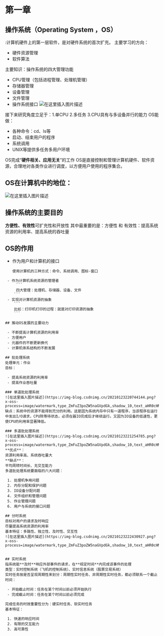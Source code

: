 # 第一章

## 操作系统（Operating System ，OS）

:计算机硬件上的第一层软件，是对硬件系统的首次扩充。
主要学习的方向：

 - 硬件资源管理
 - 软件算法

 主要知识：操作系统的四大管理功能


 - CPU管理（包括进程管理、处理机管理）
 - 存储器管理
 - 设备管理
 - 文件管理
 - 操作系统接口
![在这里插入图片描述](https://img-blog.csdnimg.cn/20210123215251992.png?x-oss-process=image/watermark,type_ZmFuZ3poZW5naGVpdGk,shadow_10,text_aHR0cHM6Ly9ibG9nLmNzZG4ubmV0L3FxXzQzNTUwODkw,size_16,color_FFFFFF,t_70#pic_center)

接下来研究角度立足于：1.单CPU 2.多任务 3.CPU具有与多设备并行的能力
OS能做：

 - 各种命令：cd、ls等
 - 启动、结束用户的程序
 - 系统调用
 - UNIX等提供多任务多用户环境

OS完成“**硬件相关、应用无关**”的工作
OS是直接控制和管理计算机硬件、软件资源，合理地对各类作业进行调度，以方便用户使用的程序集合。

## OS在计算机中的地位：

![在这里插入图片描述](https://img-blog.csdnimg.cn/20210123215410117.png?x-oss-process=image/watermark,type_ZmFuZ3poZW5naGVpdGk,shadow_10,text_aHR0cHM6Ly9ibG9nLmNzZG4ubmV0L3FxXzQzNTUwODkw,size_16,color_FFFFFF,t_70#pic_center)

## 操作系统的主要目的

**方便性、有效性**可扩充性和开放性
其中最重要的是：方便性 和 有效性：提高系统资源的利用率、提高系统的吞吐量

## OS的作用

 - 作为用户和计算机的接口
 	```
 	使用计算机的三种方式：命令、系统调用、图标-窗口
```
 - 作为计算机系统资源的管理者
	 ```
	 四大管理：处理机、存储器、设备、文件
	```
 - 实现对计算机资源的抽象
	```
	比如：打印机打印的过程：就是对打印资源的抽象
	```

## 推动OS发展的主要动力

 - 不断提高计算机资源的利用率
 - 方便用户
 - 元器件的不断更新换代
 - 计算机体系结构的不断发展

## 批处理系统
处理单元：作业
目标：

 - 提高系统资源的利用率
 - 提高作业吞吐量

### 单道批处理系统
![在这里插入图片描述](https://img-blog.csdnimg.cn/20210123220744144.png?x-oss-process=image/watermark,type_ZmFuZ3poZW5naGVpdGk,shadow_10,text_aHR0cHM6Ly9ibG9nLmNzZG4ubmV0L3FxXzQzNTUwODkw,size_16,color_FFFFFF,t_70#pic_center)
缺点：系统中的资源不能得到充分的利用。这是因为系统内存中只有一道程序，当该程序在运行中发出I/O请求，CPU除等待状态，必须在器IO完成后才继续运行。又因为IO设备的低速性，更使CPU的利用率显著降低。

### 多道批处理系统
![在这里插入图片描述](https://img-blog.csdnimg.cn/20210123221254785.png?x-oss-process=image/watermark,type_ZmFuZ3poZW5naGVpdGk,shadow_10,text_aHR0cHM6Ly9ibG9nLmNzZG4ubmV0L3FxXzQzNTUwODkw,size_16,color_FFFFFF,t_70#pic_center)
**优点**：
资源利用率高、系统吞吐量大
**缺点**：
平均周转时间长、无交互能力
多道批处理系统要面临的六大问题：

 1. 处理机争用问题
 2. 内存分配和保护问题
 3. IO设备分配问题
 4. 文件组织和管理问题
 5. 作业管理问题
 6. 用户与系统的接口问题

## 分时系统
目标对用户的请求及时响应
尽量提高系统资源的利用率
基本特征：多路性、独立性、及时性、交互性
![在这里插入图片描述](https://img-blog.csdnimg.cn/20210123222430927.png?x-oss-process=image/watermark,type_ZmFuZ3poZW5naGVpdGk,shadow_10,text_aHR0cHM6Ly9ibG9nLmNzZG4ubmV0L3FxXzQzNTUwODkw,size_16,color_FFFFFF,t_70#pic_center)


## 实时系统
指系统能**及时**响应外部事件的请求，在**规定时间**内完成该事件的处理
类型：实时控制系统（飞机的控制系统）、实时信息系统（股票交易系统）
实时任务按是否呈现周期性来划分：周期性实时任务、非周期性实时任务，都必须联系一个截止时间：

 - 开始截止时间：任务在某个时间以前必须开始执行
 - 完成截止时间：任务在某个时间以前必须完成

完成任务的时效重要性分为：硬实时任务、软实时任务
基本特征：

 1. 快速的响应时间
 2. 有限的交互能力
 3. 高可靠性